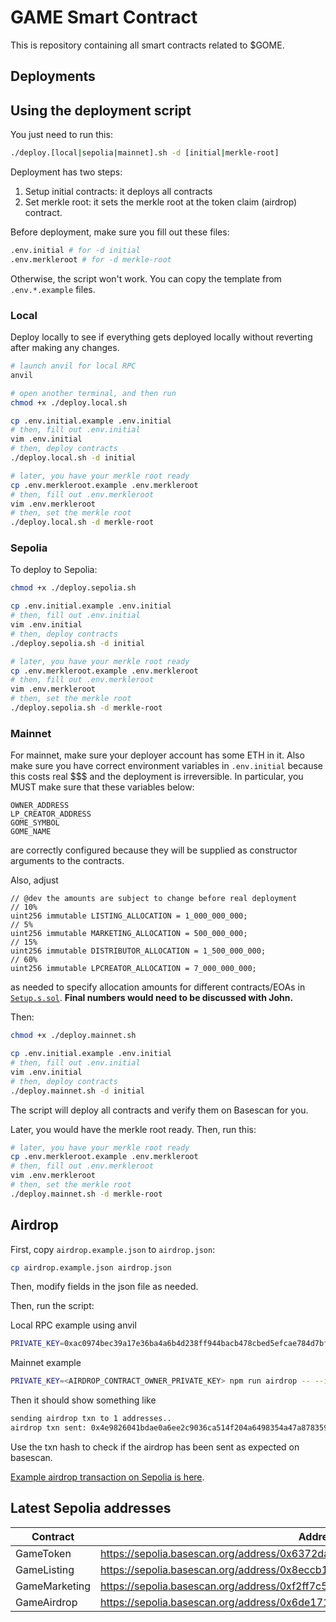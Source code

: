 # GAME Smart Contract

This is repository containing all smart contracts related to $GOME.

## Deployments

## Using the deployment script

You just need to run this:

```bash
./deploy.[local|sepolia|mainnet].sh -d [initial|merkle-root]
```

Deployment has two steps:
1. Setup initial contracts: it deploys all contracts
2. Set merkle root: it sets the merkle root at the token claim (airdrop) contract.

Before deployment, make sure you fill out these files:

```bash
.env.initial # for -d initial
.env.merkleroot # for -d merkle-root
```

Otherwise, the script won't work. You can copy the template from `.env.*.example` files.

### Local

Deploy locally to see if everything gets deployed locally without reverting after making any changes.

```bash
# launch anvil for local RPC
anvil

# open another terminal, and then run
chmod +x ./deploy.local.sh

cp .env.initial.example .env.initial
# then, fill out .env.initial
vim .env.initial
# then, deploy contracts
./deploy.local.sh -d initial

# later, you have your merkle root ready
cp .env.merkleroot.example .env.merkleroot
# then, fill out .env.merkleroot
vim .env.merkleroot
# then, set the merkle root
./deploy.local.sh -d merkle-root
```

### Sepolia

To deploy to Sepolia:

```bash
chmod +x ./deploy.sepolia.sh

cp .env.initial.example .env.initial
# then, fill out .env.initial
vim .env.initial
# then, deploy contracts
./deploy.sepolia.sh -d initial

# later, you have your merkle root ready
cp .env.merkleroot.example .env.merkleroot
# then, fill out .env.merkleroot
vim .env.merkleroot
# then, set the merkle root
./deploy.sepolia.sh -d merkle-root
```

### Mainnet

For mainnet, make sure your deployer account has some ETH in it. Also make sure you have correct environment variables in `.env.initial` because this costs real $$$ and the deployment is irreversible. In particular, you MUST make sure that these variables below:
```
OWNER_ADDRESS
LP_CREATOR_ADDRESS
GOME_SYMBOL
GOME_NAME
```
are correctly configured because they will be supplied as constructor arguments to the contracts.

Also, adjust 

```solidity
// @dev the amounts are subject to change before real deployment
// 10%
uint256 immutable LISTING_ALLOCATION = 1_000_000_000;
// 5%
uint256 immutable MARKETING_ALLOCATION = 500_000_000;
// 15%
uint256 immutable DISTRIBUTOR_ALLOCATION = 1_500_000_000;
// 60%
uint256 immutable LPCREATOR_ALLOCATION = 7_000_000_000;
```

as needed to specify allocation amounts for different contracts/EOAs in [`Setup.s.sol`](./script/Setup.s.sol). **Final numbers would need to be discussed with John.**

Then:

```bash
chmod +x ./deploy.mainnet.sh

cp .env.initial.example .env.initial
# then, fill out .env.initial
vim .env.initial
# then, deploy contracts
./deploy.mainnet.sh -d initial
```

The script will deploy all contracts and verify them on Basescan for you.

Later, you would have the merkle root ready. Then, run this:

```bash
# later, you have your merkle root ready
cp .env.merkleroot.example .env.merkleroot
# then, fill out .env.merkleroot
vim .env.merkleroot
# then, set the merkle root
./deploy.mainnet.sh -d merkle-root
```

## Airdrop

First, copy `airdrop.example.json` to `airdrop.json`:

```bash
cp airdrop.example.json airdrop.json
```

Then, modify fields in the json file as needed.

Then, run the script:

Local RPC example using anvil
```bash
PRIVATE_KEY=0xac0974bec39a17e36ba4a6b4d238ff944bacb478cbed5efcae784d7bf4f2ff80 npm run airdrop -- --input airdrop.json --rpc "http://127.0.0.1:8545" --contract "0xCf7Ed3AccA5a467e9e704C703E8D87F634fB0Fc9"
```

Mainnet example
```bash
PRIVATE_KEY=<AIRDROP_CONTRACT_OWNER_PRIVATE_KEY> npm run airdrop -- --input airdrop.json --rpc "https://mainnet.base.org" --contract "0x15a5b32ed221fa59b25bc7d7eb3a2659ffb0a594"
```

Then it should show something like

```bash
sending airdrop txn to 1 addresses..
airdrop txn sent: 0x4e9826041bdae0a6ee2c9036ca514f204a6498354a47a8783597d95cbc106816
```

Use the txn hash to check if the airdrop has been sent as expected on basescan.

[Example airdrop transaction on Sepolia is here](https://sepolia.basescan.org/tx/0x168a8b628033449f2aa80c944649b9a5ed1f2f590847000406f7f593f0bdd698).

## Latest Sepolia addresses

| Contract | Address |
|---|---|
| GameToken | https://sepolia.basescan.org/address/0x6372da1618a3fbdf3a2200aa09c1be8d91d20d87 |
| GameListing | https://sepolia.basescan.org/address/0x8eccb19e64b1adf50d9e775b9548aba78fb10f76 |
| GameMarketing | https://sepolia.basescan.org/address/0xf2ff7c5207f1805ae342cd86cfcc47100b76cce7 |
| GameAirdrop | https://sepolia.basescan.org/address/0x6de17144d93f954ed1e37aacdf983e74c0de68d5 |
